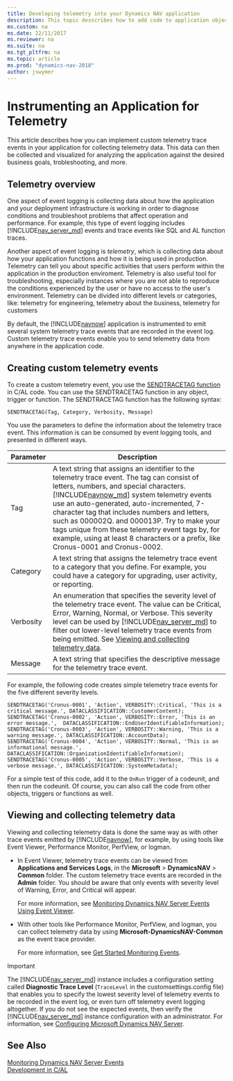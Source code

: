 ```yaml
---
title: Developing telemetry into your Dynamics NAV application
description: This topic desscribes how to add code to application objects that enables you to gather telemetry.
ms.custom: na
ms.date: 22/11/2017
ms.reviewer: na
ms.suite: na
ms.tgt_pltfrm: na
ms.topic: article
ms.prod: "dynamics-nav-2018"
author: jswymer
---
```

# Instrumenting an Application for Telemetry
This article describes how you can implement custom telemetry trace events in your application for collecting telemetry data. This data can then be collected and visualized for analyzing the application against the desired business goals, trobleshooting, and more. 

## Telemetry overview
One aspect of event logging is collecting data about how the application and your deployment infrastructure is working in order to diagnose conditions and troubleshoot problems that affect operation and performance. For example, this type of event logging includes [!INCLUDE[nav_server_md](includes/nav_server_md.md)] events and trace events like SQL and AL function traces.

Another aspect of event logging is *telemetry*, which is collecting data about how your application functions and how it is being used in production. Telemetry can tell you about specific activities that users perform within the application in the production enviroment. Telemetry is also useful tool for troubleshooting, especially instances where you are not able to reproduce the conditions experienced by the user or have no access to the user's environment. Telemetry can be divided into different levels or categories, like: telemetry for engineering, telemetry about the business, telemetry for customers

By default, the [!INCLUDE[navnow](includes/navnow_md.md)] application is instrumented to emit several system telemetry trace events that are recorded in the event log. Custom telemetry trace events enable you to send telemetry data from anywhere in the application code. 

## Creating custom telemetry events

To create a custom telemetry event, you use the [SENDTRACETAG function](sendtracetag-function.md) in C/AL code. You can use the SENDTRACETAG function in any object, trigger or function. The SENDTRACETAG function has the following syntax:

```  
SENDTRACETAG(Tag, Category, Verbosity, Message)  
```  

<!--

```  
SENDTRACETAG(Tag, Category, Verbosity, Message[, DataClassification])  
```  
-->

You use the parameters to define the information about the telemetry trace event. This information is can be consumed by event logging tools, and presented in different ways.

|Parameter|Description|
|---------|-----------|
|Tag|A text string that assigns an identifier to the telemetry trace event. The tag can consist of letters, numbers, and special characters. [!INCLUDE[navnow_md](includes/navnow_md.md)] system telemetry events use an auto-generated, auto-incremented, 7-character tag that includes numbers and letters, such as 000002Q. and 000013P. Try to make your tags unique from these telemetry event tags by, for example, using at least 8 characters or a prefix, like Cronus-0001 and Cronus-0002.  |
|Category|A text string that assigns the telemetry trace event to a category that you define. For example, you could have a category for upgrading, user activity, or reporting.|
|Verbosity|An enumeration that specifies the severity level of the telemetry trace event. The value can be Critical, Error, Warning, Normal, or Verbose. This severity level can be used by [!INCLUDE[nav_server_md](includes/nav_server_md.md)] to filter out lower-level telemetry trace events from being emitted. See [Viewing and collecting telemetry data](instrumenting-application-for-telemetry.md#ViewTelemetry). |
|Message|A text string that specifies the descriptive message for the telemetry trace event.|

<!-- future CU 
|DataClassification|A DataClassification data type that assigns a classification to the telemetry trace event. For more information, see [Data Classifications](classifying-data.md#DataClassifications).|

-->
For example, the following code creates simple telemetry trace events for the five different severity levels. 

```  
SENDTRACETAG('Cronus-0001', 'Action', VERBOSITY::Critical, 'This is a critical message.', DATACLASSIFICATION::CustomerContent);
SENDTRACETAG('Cronus-0002', 'Action', VERBOSITY::Error, 'This is an error message.',  DATACLASSIFICATION::EndUserIdentifiableInformation);
SENDTRACETAG('Cronus-0003', 'Action', VERBOSITY::Warning, 'This is a warning message.', DATACLASSIFICATION::AccountData);
SENDTRACETAG('Cronus-0004', 'Action', VERBOSITY::Normal, 'This is an informational message.', DATACLASSIFICATION::OrganizationIdentifiableInformation);
SENDTRACETAG('Cronus-0005', 'Action', VERBOSITY::Verbose, 'This is a verbose message.', DATACLASSIFICATION::SystemMetadata);
```  

<!-- future CU
```  
SENDTRACETAG('Cronus-0001', 'Action', VERBOSITY::Critical, 'This is a critical message.', DATACLASSIFICATION::CustomerContent);
SENDTRACETAG('Cronus-0002', 'Action', VERBOSITY::Error, 'This is an error message.',  DATACLASSIFICATION::EndUserIdentifiableInformation);
SENDTRACETAG('Cronus-0003', 'Action', VERBOSITY::Warning, 'This is a warning message.', DATACLASSIFICATION::AccountData);
SENDTRACETAG('Cronus-0004', 'Action', VERBOSITY::Normal, 'This is an informational message.', DATACLASSIFICATION::OrganizationIdentifiableInformation);
SENDTRACETAG('Cronus-0005', 'Action', VERBOSITY::Verbose, 'This is a verbose message.', DATACLASSIFICATION::SystemMetadata);
```  
-->

For a simple test of this code, add it to the `OnRun` trigger of a codeunit, and then run the codeunit. Of course, you can also call the code from other objects, triggers or functions as well.

## <a name="ViewTelemetry"></a>Viewing and collecting telemetry data
Viewing and collecting telemetry data is done the same way as with other trace events emitted by [!INCLUDE[navnow](includes/navnow_md.md)], for example, by using tools like Event Viewer, Performance Monitor, PerfView, or logman.

-   In Event Viewer, telemetry trace events can be viewed from **Applications and Services Logs**, in the **Microsoft** > **DynamicsNAV** > **Common** folder. The custom telemetry trace events are recorded in the **Admin**  folder. You should be aware that only events with severity level of Warning, Error, and Critical will appear.

    For more information, see [Monitoring Dynamics NAV Server Events Using Event Viewer](Monitoring-Microsoft-Dynamics-NAV-Server-Events-in-the-Windows-Event-Log.md).

-   With other tools like Performance Monitor, PerfView, and logman, you can collect telemetry data by using **Microsoft-DynamicsNAV-Common** as the event trace provider.

    For more information, see [Get Started Monitoring Events](Monitoring-Microsoft-Dynamics-NAV-Server-Events.md#GetStartedEvents).

> [!IMPORTANT]  
>  The [!INCLUDE[nav_server_md](includes/nav_server_md.md)] instance includes a configuration setting called **Diagnostic Trace Level** (`TraceLevel` in the customsettings.config file) that enables you to specify the lowest severity level of telemetry events to be recorded in the event log, or even turn off telemetry event logging altogether. If you do not see the expected events, then verify the [!INCLUDE[nav_server_md](includes/nav_server_md.md)] instance configuration with an administrator. For information, see [Configuring Microsoft Dynamics NAV Server](Configuring-Microsoft-Dynamics-NAV-Server.md#General). 

## See Also
[Monitoring Dynamics NAV Server Events](Monitoring-Microsoft-Dynamics-NAV-Server-Events.md)  
[Development in C/AL](development.md)   
